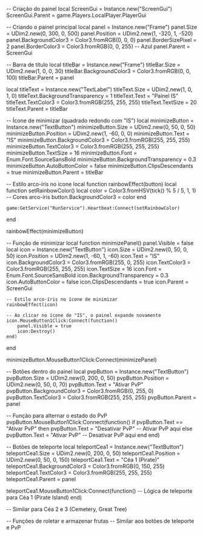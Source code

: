 -- Criação do painel
local ScreenGui = Instance.new("ScreenGui")
ScreenGui.Parent = game.Players.LocalPlayer.PlayerGui

-- Criando o painel principal
local panel = Instance.new("Frame")
panel.Size = UDim2.new(0, 300, 0, 500)
panel.Position = UDim2.new(1, -320, 1, -520)
panel.BackgroundColor3 = Color3.fromRGB(0, 0, 0)
panel.BorderSizePixel = 2
panel.BorderColor3 = Color3.fromRGB(0, 0, 255)  -- Azul
panel.Parent = ScreenGui

-- Barra de título
local titleBar = Instance.new("Frame")
titleBar.Size = UDim2.new(1, 0, 0, 30)
titleBar.BackgroundColor3 = Color3.fromRGB(0, 0, 100)
titleBar.Parent = panel

local titleText = Instance.new("TextLabel")
titleText.Size = UDim2.new(1, 0, 1, 0)
titleText.BackgroundTransparency = 1
titleText.Text = "Painel IS"
titleText.TextColor3 = Color3.fromRGB(255, 255, 255)
titleText.TextSize = 20
titleText.Parent = titleBar

-- Ícone de minimizar (quadrado redondo com "IS")
local minimizeButton = Instance.new("TextButton")
minimizeButton.Size = UDim2.new(0, 50, 0, 50)
minimizeButton.Position = UDim2.new(1, -60, 0, 0)
minimizeButton.Text = "IS"
minimizeButton.BackgroundColor3 = Color3.fromRGB(255, 255, 255)
minimizeButton.TextColor3 = Color3.fromRGB(255, 255, 255)
minimizeButton.TextSize = 16
minimizeButton.Font = Enum.Font.SourceSansBold
minimizeButton.BackgroundTransparency = 0.3
minimizeButton.AutoButtonColor = false
minimizeButton.ClipsDescendants = true
minimizeButton.Parent = titleBar

-- Estilo arco-íris no ícone
local function rainbowEffect(button)
    local function setRainbowColor()
        local color = Color3.fromHSV(tick() % 5 / 5, 1, 1) -- Cores arco-íris
        button.BackgroundColor3 = color
    end

    game:GetService("RunService").Heartbeat:Connect(setRainbowColor)
end

rainbowEffect(minimizeButton)

-- Função de minimizar
local function minimizePanel()
    panel.Visible = false
    local icon = Instance.new("TextButton")
    icon.Size = UDim2.new(0, 50, 0, 50)
    icon.Position = UDim2.new(1, -60, 1, -60)
    icon.Text = "IS"
    icon.BackgroundColor3 = Color3.fromRGB(255, 0, 255)
    icon.TextColor3 = Color3.fromRGB(255, 255, 255)
    icon.TextSize = 16
    icon.Font = Enum.Font.SourceSansBold
    icon.BackgroundTransparency = 0.3
    icon.AutoButtonColor = false
    icon.ClipsDescendants = true
    icon.Parent = ScreenGui

    -- Estilo arco-íris no ícone de minimizar
    rainbowEffect(icon)

    -- Ao clicar no ícone de "IS", o painel expande novamente
    icon.MouseButton1Click:Connect(function()
        panel.Visible = true
        icon:Destroy()
    end)
end

minimizeButton.MouseButton1Click:Connect(minimizePanel)

-- Botões dentro do painel
local pvpButton = Instance.new("TextButton")
pvpButton.Size = UDim2.new(0, 200, 0, 50)
pvpButton.Position = UDim2.new(0, 50, 0, 70)
pvpButton.Text = "Ativar PvP"
pvpButton.BackgroundColor3 = Color3.fromRGB(0, 255, 0)
pvpButton.TextColor3 = Color3.fromRGB(255, 255, 255)
pvpButton.Parent = panel

-- Função para alternar o estado do PvP
pvpButton.MouseButton1Click:Connect(function()
    if pvpButton.Text == "Ativar PvP" then
        pvpButton.Text = "Desativar PvP"
        -- Ativar PvP aqui
    else
        pvpButton.Text = "Ativar PvP"
        -- Desativar PvP aqui
    end
end)

-- Botões de teleporte
local teleportCea1 = Instance.new("TextButton")
teleportCea1.Size = UDim2.new(0, 200, 0, 50)
teleportCea1.Position = UDim2.new(0, 50, 0, 150)
teleportCea1.Text = "Céa 1 (Pirate)"
teleportCea1.BackgroundColor3 = Color3.fromRGB(0, 150, 255)
teleportCea1.TextColor3 = Color3.fromRGB(255, 255, 255)
teleportCea1.Parent = panel

teleportCea1.MouseButton1Click:Connect(function()
    -- Lógica de teleporte para Céa 1 (Pirate Island)
end)

-- Similar para Céa 2 e 3 (Cemetery, Great Tree)

-- Funções de roletar e armazenar frutas
-- Similar aos botões de teleporte e PvP
